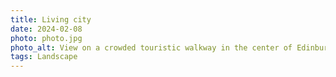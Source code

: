 ```yaml
---
title: Living city
date: 2024-02-08
photo: photo.jpg
photo_alt: View on a crowded touristic walkway in the center of Edinburgh with old buildings in the background and a majestic building with columns on the side
tags: Landscape
---
```

